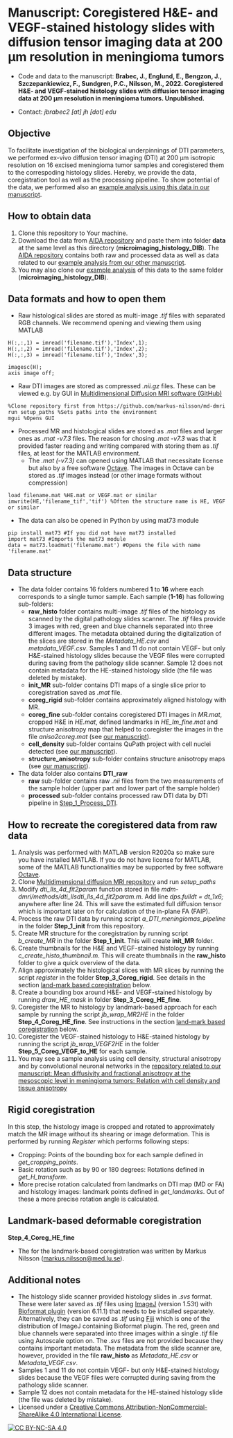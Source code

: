 # Manuscript: Coregistered H&E- and VEGF-stained histology slides with diffusion tensor imaging data at 200 μm resolution in meningioma tumors
* Code and data to the manuscript: **Brabec, J., Englund, E., Bengzon, J., Szczepankiewicz, F., Sundgren, P.C., Nilsson, M., 2022. Coregistered H&E- and VEGF-stained histology slides with diffusion tensor imaging data at 200 μm resolution in meningioma tumors. Unpublished.**

* Contact: *jbrabec2 [at] jh [dot] edu*

## Objective

To facilitate investigation of the biological underpinnings of DTI parameters, we performed ex-vivo diffusion tensor imaging (DTI) at 200 μm isotropic resolution on 16 excised meningioma tumor samples and coregistered them to the correspoding histology slides. Hereby, we provide the data, coregistration tool as well as the processing pipeline. To show potential of the data, we performed also an [example analysis using this data in our manuscript](https://github.com/jan-brabec/microimaging_vs_histology_in_meningeomas_test).

## How to obtain data
1. Clone this repository to Your machine.
2. Download the data from [AIDA repository](https://aida-doi-repository.github.io) and paste them into folder **data** at the same level as this directory (**microimaging_histology_DIB**). The [AIDA repository](https://aida-doi-repository.github.io) contains both raw and processed data as well as data related to our [example analysis from our other manuscript](https://github.com/jan-brabec/microimaging_vs_histology_in_meningeomas_test).
3. You may also clone our [example analysis](https://github.com/jan-brabec/microimaging_vs_histology_in_meningeomas_test) of this data to the same folder (**microimaging_histology_DIB**).


## Data formats and how to open them
* Raw histological slides are stored as multi-image *.tif* files with separated RGB channels. We recommend opening and viewing them using MATLAB

```
H(:,:,1) = imread('filename.tif'),'Index',1);
H(:,:,2) = imread('filename.tif'),'Index',2);
H(:,:,3) = imread('filename.tif'),'Index',3);

imagesc(H);
axis image off;
```


* Raw DTI images are stored as compressed *.nii.gz* files. These can be viewed e.g. by GUI in [Multidimensional Diffusion MRI software (GitHub)](https://github.com/markus-nilsson/md-dmri)

```
%Clone repository first from https://github.com/markus-nilsson/md-dmri 
run setup_paths %Sets paths into the environment
mgui %Opens GUI
```
* Processed MR and histological slides are stored as *.mat* files and larger ones as *.mat -v7.3* files. The reason for chosing *.mat -v7.3* was that it provided faster reading and writing compared with storing them as *.tif* files, at least for the MATLAB environment.
  * The *.mat (-v7.3)* can opened using MATLAB that necessitate license but also by a free software [Octave](https://octave.org). The images in Octave can be stored as *.tif* images instead (or other image formats without compression)

```
load filename.mat %HE.mat or VEGF.mat or similar
imwrite(HE,'filename_tif','tif') %Often the structure name is HE, VEGF or similar
```

  * The data can also be opened in Python by using mat73 module

```
pip install mat73 #If you did not have mat73 installed
import mat73 #Imports the mat73 module
data = mat73.loadmat('filename.mat') #Opens the file with name 'filename.mat'
```

## Data structure
* The data folder contains 16 folders numbered **1** to **16** where each corresponds to a single tumor sample. Each sample (**1-16**) has following sub-folders:
  * **raw_histo** folder contains multi-image *.tif* files of the histology as scanned by the digital pathology slides scanner. The *.tif* files provide 3 images with red, green and blue channels separated into three different images. The metadata obtained during the digitalization of the slices are stored in the *Metadata_HE.csv* and *metadata_VEGF.csv*. Samples 1 and 11 do not contain VEGF- but only H&E-stained histology slides because the VEGF files were corrupted during saving from the pathology slide scanner. Sample 12 does not contain metadata for the HE-stained histology slide (the file was deleted by mistake).
  * **init_MR** sub-folder contains DTI maps of a single slice prior to coregistration saved as *.mat* file.
  * **coreg_rigid** sub-folder contains approximately aligned histology with MR.
  * **coreg_fine** sub-folder contains coregistered DTI images in *MR.mat*, cropped H&E in *HE.mat*, defined landmarks in *HE_lm_fine.mat* and structure anisotropy map that helped to coregister the images in the file *aniso2coreg.mat* (see [our manuscript](https://github.com/jan-brabec/microimaging_vs_histology_in_meningeomas_test)).
  * **cell_density** sub-folder contains QuPath project with cell nuclei detected (see [our manuscript](https://github.com/jan-brabec/microimaging_vs_histology_in_meningeomas_test)).
  * **structure_anisotropy** sub-folder contains structure anisotropy maps (see [our manuscript](https://github.com/jan-brabec/microimaging_vs_histology_in_meningeomas_test)).
* The data folder also contains **DTI_raw**
  * **raw** sub-folder contains raw *.nii* files from the two measurements of the sample holder (upper part and lower part of the sample holder)
  * **processed** sub-folder contains processed raw DTI data by DTI pipeline in [Step_1_Process_DTI](https://github.com/jan-brabec/microimaging_histology_DIB/tree/main/Step_1_Process_DTI).

## How to recreate the coregistered data from raw data
1. Analysis was performed with MATLAB version R2020a so make sure you have installed MATLAB. If you do not have license for MATLAB, some of the MATLAB functionalities may be supported by free software [Octave](https://octave.org).
2. Clone [Multidimensional diffusion MRI repository](https://github.com/markus-nilsson/md-dmri) and run *setup_paths*
3. Modify *dti_lls_4d_fit2param* function stored in file *mdm-dmri/methods/dti_llsdti_lls_4d_fit2param.m*. Add line *dps.fulldt = dt_1x6;* anywhere after line 24. This will save the estimated full diffusion tensor which is important later on for calculation of the in-plane FA (FAIP).
4. Process the raw DTI data by running script *a_DTI_meningiomas_pipeline* in the folder **Step_1_init** from this repository.
5. Create MR structure for the coregistration by running script *b_create_MR* in the folder **Step_1_init**. This will create **init_MR** folder.
6. Create thumbnails for the H&E and VEGF-stained histology by running *c_create_histo_thumbnail.m*. This will create thumbnails in the **raw_histo** folder to give a quick overview of the data.
7. Align approximately the histological slices with MR slices by running the script *register* in the folder **Step_3_Coreg_rigid**. See details in the section [land-mark based coregistration](https://github.com/jan-brabec/microimaging_histology_DIB/blob/main/README.md#landmark-based-coregistration) below.
8. Create a bounding box around H&E- and VEGF-stained histology by running *draw_HE_mask* in folder **Step_3_Coreg_HE_fine**.
9. Coregister the MR to histology by landmark-based approach for each sample by running the script *jb_wrap_MR2HE* in the folder **Step_4_Coreg_HE_fine**. See instructions in the section [land-mark based coregistration](https://github.com/jan-brabec/microimaging_histology_DIB/blob/main/README.md#landmark-based-coregistration) below.
10. Coregister the VEGF-stained histology to H&E-stained histology by running the script *jb_wrap_VEGF2HE* in the folder **Step_5_Coreg_VEGF_to_HE** for each sample.
11. You may see a sample analysis using cell density, structural anisotropy and by convolutional neuronal networks in the [repository related to our manuscript: Mean diffusivity and fractional anisotropy at the mesoscopic level in meningioma tumors: Relation with cell density and tissue anisotropy](https://github.com/jan-brabec/microimaging_vs_histology_in_meningeomas_test)

## Rigid coregistration
In this step, the histology image is cropped and rotated to approximately match the MR image without its shearing or image deformation. This is performed by running *Register* which performs following steps:
* Cropping: Points of the bounding box for each sample defined in *get_cropping_points*.
* Basic rotation such as by 90 or 180 degrees: Rotations defined in *get_H_transform*.
* More precise rotation calculated from landmarks on DTI map (MD or FA) and histology images: landmark points defined in *get_landmarks*. Out of these a more precise rotation angle is calculated.


## Landmark-based deformable coregistration

**Step_4_Coreg_HE_fine**
* The for the landmark-based coregistration was written by Markus Nilsson (markus.nilsson@med.lu.se).



## Additional notes
* The histology slide scanner provided histology slides in *.svs* format. These were later saved as *.tif* files using [ImageJ](https://imagej.nih.gov/ij/index.html) (version 1.53t) with [Bioformat plugin](https://docs.openmicroscopy.org/bio-formats/5.8.2/users/imagej/installing.html) (version 6.11.1) that needs to be installed separately. Alternatively, they can be saved as *.tif* using [Fiji](https://imagej.net/software/fiji/downloads) which is one of the distribution of ImageJ containing Bioformat plugin. The red, green and blue channels were separated into three images within a single *.tif* file using Autoscale option on. The *.svs* files are not provided because they contains important metadata. The metadata from the slide scanner are, however, provided in the file **raw_histo** as *Metadata_HE.csv* or *Metadata_VEGF.csv*.
* Samples 1 and 11 do not contain VEGF- but only H&E-stained histology slides because the VEGF files were corrupted during saving from the pathology slide scanner.
* Sample 12 does not contain metadata for the HE-stained histology slide (the file was deleted by mistake).
* Licensed under a [Creative Commons Attribution-NonCommercial-ShareAlike 4.0 International License][cc-by-nc-sa].

[![CC BY-NC-SA 4.0][cc-by-nc-sa-image]][cc-by-nc-sa]

[cc-by-nc-sa]: http://creativecommons.org/licenses/by-nc-sa/4.0/
[cc-by-nc-sa-image]: https://licensebuttons.net/l/by-nc-sa/4.0/88x31.png
